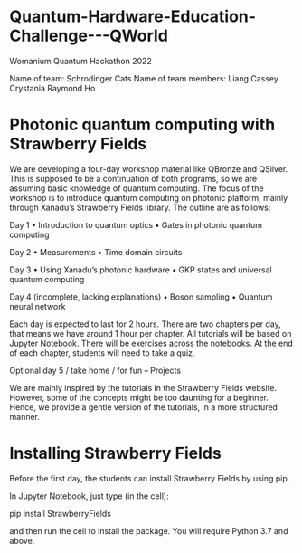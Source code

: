 # Quantum-Hardware-Education-Challenge---QWorld
Womanium Quantum Hackathon 2022

Name of team: Schrodinger Cats
Name of team members:
Liang Cassey Crystania
Raymond Ho

# Photonic quantum computing with Strawberry Fields


We are developing a four-day workshop material like QBronze and QSilver. This is supposed to be a continuation of both programs, so we are assuming basic knowledge of quantum computing. The focus of the workshop is to introduce quantum computing on photonic platform, mainly through Xanadu’s Strawberry Fields library. The outline are as follows:

Day 1
•	Introduction to quantum optics
•	Gates in photonic quantum computing

Day 2
•	Measurements
•	Time domain circuits

Day 3
•	Using Xanadu’s photonic hardware
•	GKP states and universal quantum computing

Day 4 (incomplete, lacking explanations)
•	Boson sampling
•	Quantum neural network

Each day is expected to last for 2 hours. There are two chapters per day, that means we have around 1 hour per chapter. All tutorials will be based on Jupyter Notebook. There will be exercises across the notebooks. At the end of each chapter, students will need to take a quiz.

Optional day 5 / take home / for fun – Projects

We are mainly inspired by the tutorials in the Strawberry Fields website. However, some of the concepts might be too daunting for a beginner. Hence, we provide a gentle version of the tutorials, in a more structured manner.


# Installing Strawberry Fields

Before the first day, the students can install Strawberry Fields by using pip.

In Jupyter Notebook, just type (in the cell):

pip install StrawberryFields

and then run the cell to install the package. You will require Python 3.7 and above.
